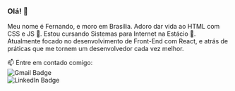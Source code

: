 ### Olá! 👋

Meu nome é Fernando, e moro em Brasília. Adoro dar vida ao HTML com CSS e JS :blue_heart:. Estou cursando Sistemas para Internet na Estácio :blue_book:. Atualmente focado no desenvolvimento de Front-End com React, e atrás de práticas que me tornem um desenvolvedor cada vez melhor.

📫 Entre em contado comigo:
<br/> ![Gmail Badge](https://img.shields.io/badge/-eunadno@gmail.com-c14438?style=flat-square&logo=Gmail&logoColor=white&link=mailto:eunadno@gmail.com)
<br/> ![LinkedIn Badge](http://img.shields.io/badge/-eunadno@gmail.com-blue?style=flat-square&logo=LinkedIn&logoColor=white&link=linkedin.com/in/fernando-machado-09b1721b1)
